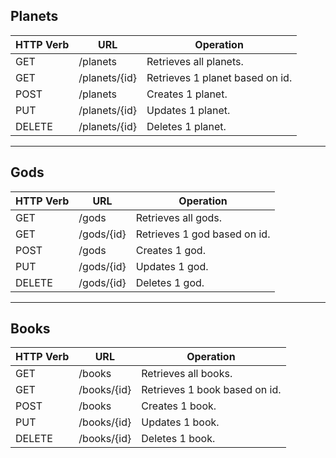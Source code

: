 ## Planets

| HTTP Verb | URL          | Operation                        |
|-----------|--------------|----------------------------------|
| GET       | /planets     | Retrieves all planets.           |
| GET       | /planets/{id}| Retrieves 1 planet based on id.  |
| POST      | /planets     | Creates 1 planet.                |
| PUT       | /planets/{id}| Updates 1 planet.                |
| DELETE    | /planets/{id}| Deletes 1 planet.                |

---

## Gods

| HTTP Verb | URL        | Operation                          |
|-----------|------------|------------------------------------|
| GET       | /gods      | Retrieves all gods.                |
| GET       | /gods/{id} | Retrieves 1 god based on id.       |
| POST      | /gods      | Creates 1 god.                     |
| PUT       | /gods/{id} | Updates 1 god.                     |
| DELETE    | /gods/{id} | Deletes 1 god.                     |

---

## Books

| HTTP Verb | URL        | Operation                          |
|-----------|------------|------------------------------------|
| GET       | /books     | Retrieves all books.               |
| GET       | /books/{id}| Retrieves 1 book based on id.      |
| POST      | /books     | Creates 1 book.                    |
| PUT       | /books/{id}| Updates 1 book.                    |
| DELETE    | /books/{id}| Deletes 1 book.                    |
